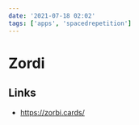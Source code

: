 ```yaml
---
date: '2021-07-18 02:02'
tags: ['apps', 'spacedrepetition']
---
```


# Zordi

## Links

- https://zorbi.cards/
